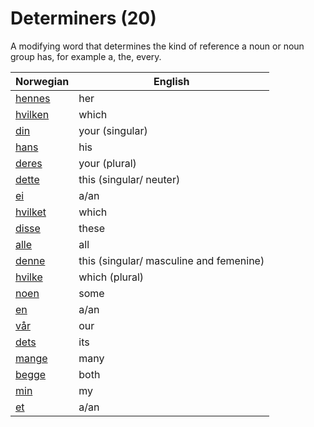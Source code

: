 # Determiners (20)

A modifying word that determines the kind of reference a noun or noun group has, for example a, the, every.

| Norwegian | English |
| --- | --- |
| [hennes](https://www.ordnett.no/search?language=no&phrase=hennes) | her | f |
| [hvilken](https://www.ordnett.no/search?language=no&phrase=hvilken) | which | m |
| [din](https://www.ordnett.no/search?language=no&phrase=din) | your (singular) |  |
| [hans](https://www.ordnett.no/search?language=no&phrase=hans) | his | m |
| [deres](https://www.ordnett.no/search?language=no&phrase=deres) | your (plural) |  |
| [dette](https://www.ordnett.no/search?language=no&phrase=dette) | this (singular/ neuter) |  |
| [ei](https://www.ordnett.no/search?language=no&phrase=ei) | a/an | f |
| [hvilket](https://www.ordnett.no/search?language=no&phrase=hvilket) | which | i |
| [disse](https://www.ordnett.no/search?language=no&phrase=disse) | these |  |
| [alle](https://www.ordnett.no/search?language=no&phrase=alle) | all |  |
| [denne](https://www.ordnett.no/search?language=no&phrase=denne) | this (singular/ masculine and femenine) |  |
| [hvilke](https://www.ordnett.no/search?language=no&phrase=hvilke) | which (plural) |  |
| [noen](https://www.ordnett.no/search?language=no&phrase=noen) | some |  |
| [en](https://www.ordnett.no/search?language=no&phrase=en) | a/an | m |
| [vår](https://www.ordnett.no/search?language=no&phrase=vår) | our |  |
| [dets](https://www.ordnett.no/search?language=no&phrase=dets) | its | i |
| [mange](https://www.ordnett.no/search?language=no&phrase=mange) | many |  |
| [begge](https://www.ordnett.no/search?language=no&phrase=begge) | both |  |
| [min](https://www.ordnett.no/search?language=no&phrase=min) | my |  |
| [et](https://www.ordnett.no/search?language=no&phrase=et) | a/an | i |

